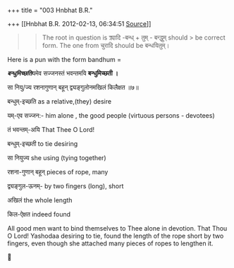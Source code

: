 +++
title = "003 Hnbhat B.R."

+++
[[Hnbhat B.R.	2012-02-13, 06:34:51 [Source](https://groups.google.com/g/samskrita/c/oZ8GAxrf2vg)]]



> 
> > 
> >   
> > 
> > 
> > The root in question is क्र्यादि -बन्ध् + तुम् - बन्द्धुम् should > be correct form. The one from चुरादि should be बन्धयितुम्।
> > 
> > 
> >   
> > 
> > 

  

Here is a pun with the form bandhum =

  

***बन्धुमिच्छति***यमेव सज्जनस्तं भवन्तमयि **बन्धुमिच्छती ।**

सा नियु/ज्य रशनागुणान् बहून् द्व्यङ्गुलोनमखिलं किलैक्षत ॥७॥

  

बन्धुम्-इच्छति as a relative,(they) desire

यम्-एव सज्जन:- him alone , the good people (virtuous persons - devotees)

तं भवन्तम्-अयि That Thee O Lord!

बन्धुम्-इच्छती to tie desiring

सा नियुज्य she using (tying together)

रशना-गुणान् बहून् pieces of rope, many

द्व्यङ्गुल-ऊनम्- by two fingers (long), short

अखिलं the whole length

किल-ऐक्षत indeed found

All good men want to bind themselves to Thee alone in devotion. That Thou O Lord! Yashodaa desiring to tie, found the length of the rope short by two fingers, even though she attached many pieces of ropes to lengthen it.

  

  






